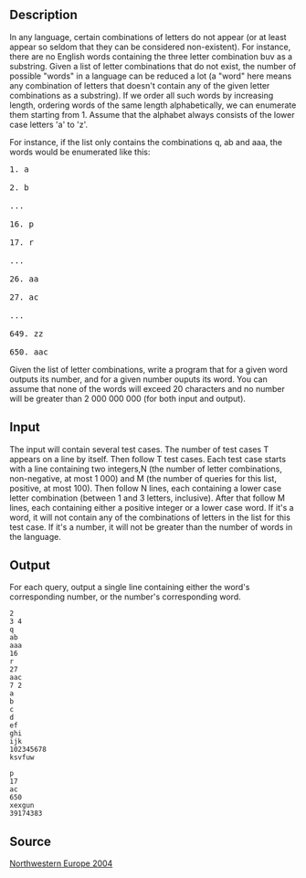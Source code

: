 <h2>Description</h2><p>In any language, certain combinations of letters do not appear (or at least appear so seldom that they can be considered non-existent). For instance, there are no English words containing the three letter combination buv as a substring. Given a list of letter combinations that do not exist, the number of possible "words" in a language can be reduced a lot (a "word" here means any combination of letters that doesn't contain any of the given letter combinations as a substring). If we order all such words by increasing length, ordering words of the same length alphabetically, we can enumerate them starting from 1. Assume that the alphabet always consists of the lower case letters 'a' to 'z'.
</p>For instance, if the list only contains the combinations q, ab and aaa, the words would be enumerated like this:
<pre>1. a
<br>2. b
<br>...
<br>16. p
<br>17. r
<br>...
<br>26. aa
<br>27. ac
<br>...
<br>649. zz
<br>650. aac</pre><p>
</p>Given the list of letter combinations, write a program that for a given word outputs its number, and for a given number ouputs its word. You can assume that none of the words will exceed 20 characters and no number will be greater than 2 000 000 000 (for both input and output).<h2>Input</h2><p>The input will contain several test cases. The number of test cases T appears on a line by itself. Then follow T test cases. Each test case starts with a line containing two integers,N (the number of letter combinations, non-negative, at most 1 000) and M (the number of queries for this list, positive, at most 100). Then follow N lines, each containing a lower case letter combination (between 1 and 3 letters, inclusive). After that follow M lines, each containing either a positive integer or a lower case word. If it's a word, it will not contain any of the combinations of letters in the list for this test case. If it's a number, it will not be greater than the number of words in the language.</p><h2>Output</h2><p>For each query, output a single line containing either the word's corresponding number, or the number's corresponding word.</p><pre><code class="language-input1">2
3 4
q
ab
aaa
16
r
27
aac
7 2
a
b
c
d
ef
ghi
ijk
102345678
ksvfuw</code></pre><pre><code class="language-output1">p
17
ac
650
xexgun
39174383</code></pre><h2>Source</h2><a href="searchproblem?field=source&amp;key=Northwestern+Europe+2004">Northwestern Europe 2004</a>